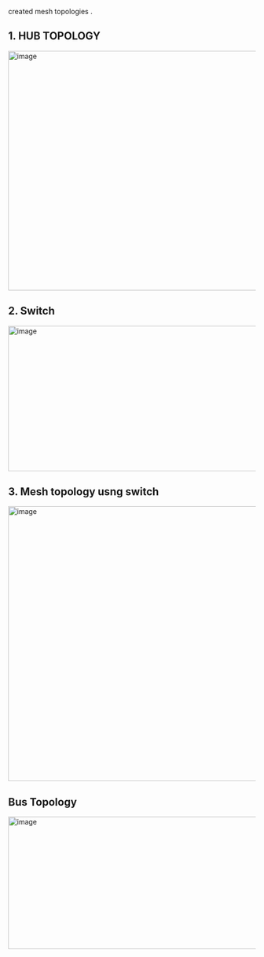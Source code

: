 created mesh topologies .


## 1. HUB TOPOLOGY  
<img width="672" height="486" alt="image" src="https://github.com/user-attachments/assets/54aeab0f-d296-4c44-a6f8-94673131862b" />


## 2. Switch  
<img width="773" height="295" alt="image" src="https://github.com/user-attachments/assets/04709647-1e55-4876-bbb1-87befb245f7d" />


## 3. Mesh topology usng switch  
<img width="725" height="558" alt="image" src="https://github.com/user-attachments/assets/fe51ac04-b1d3-4d48-b08f-a5706cb3dd8f" />


## Bus Topology 
<img width="986" height="269" alt="image" src="https://github.com/user-attachments/assets/f2350fcb-3873-49ed-9f40-f0c0961345a7" />
